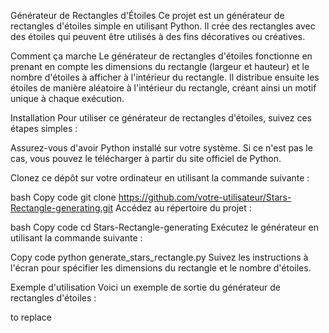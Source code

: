 Générateur de Rectangles d'Étoiles
Ce projet est un générateur de rectangles d'étoiles simple en utilisant Python. Il crée des rectangles avec des étoiles qui peuvent être utilisés à des fins décoratives ou créatives.

Comment ça marche
Le générateur de rectangles d'étoiles fonctionne en prenant en compte les dimensions du rectangle (largeur et hauteur) et le nombre d'étoiles à afficher à l'intérieur du rectangle. Il distribue ensuite les étoiles de manière aléatoire à l'intérieur du rectangle, créant ainsi un motif unique à chaque exécution.

Installation
Pour utiliser ce générateur de rectangles d'étoiles, suivez ces étapes simples :

Assurez-vous d'avoir Python installé sur votre système. Si ce n'est pas le cas, vous pouvez le télécharger à partir du site officiel de Python.

Clonez ce dépôt sur votre ordinateur en utilisant la commande suivante :

bash
Copy code
git clone https://github.com/votre-utilisateur/Stars-Rectangle-generating.git
Accédez au répertoire du projet :

bash
Copy code
cd Stars-Rectangle-generating
Exécutez le générateur en utilisant la commande suivante :

Copy code
python generate_stars_rectangle.py
Suivez les instructions à l'écran pour spécifier les dimensions du rectangle et le nombre d'étoiles.

Exemple d'utilisation
Voici un exemple de sortie du générateur de rectangles d'étoiles :


to replace
